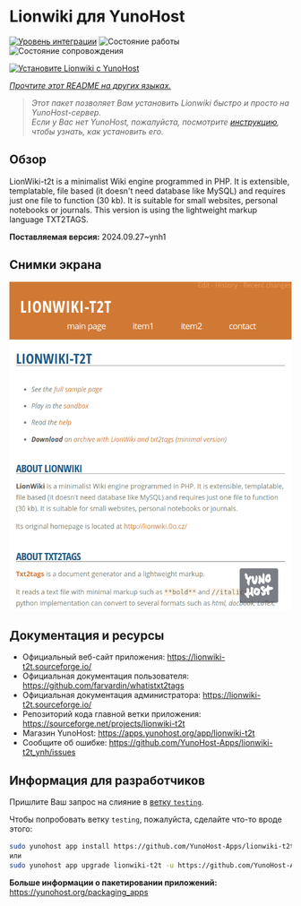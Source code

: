 <!--
Важно: этот README был автоматически сгенерирован <https://github.com/YunoHost/apps/tree/master/tools/readme_generator>
Он НЕ ДОЛЖЕН редактироваться вручную.
-->

# Lionwiki для YunoHost

[![Уровень интеграции](https://apps.yunohost.org/badge/integration/lionwiki-t2t)](https://ci-apps.yunohost.org/ci/apps/lionwiki-t2t/)
![Состояние работы](https://apps.yunohost.org/badge/state/lionwiki-t2t)
![Состояние сопровождения](https://apps.yunohost.org/badge/maintained/lionwiki-t2t)

[![Установите Lionwiki с YunoHost](https://install-app.yunohost.org/install-with-yunohost.svg)](https://install-app.yunohost.org/?app=lionwiki-t2t)

*[Прочтите этот README на других языках.](./ALL_README.md)*

> *Этот пакет позволяет Вам установить Lionwiki быстро и просто на YunoHost-сервер.*  
> *Если у Вас нет YunoHost, пожалуйста, посмотрите [инструкцию](https://yunohost.org/install), чтобы узнать, как установить его.*

## Обзор

LionWiki-t2t is a minimalist Wiki engine programmed in PHP. It is extensible, templatable, file based (it doesn't need database like MySQL) and requires just one file to function (30 kb). It is suitable for small websites, personal notebooks or journals. This version is using the lightweight markup language TXT2TAGS.


**Поставляемая версия:** 2024.09.27~ynh1

## Снимки экрана

![Снимок экрана Lionwiki](./doc/screenshots/screenshot_lionwikit2t.png)

## Документация и ресурсы

- Официальный веб-сайт приложения: <https://lionwiki-t2t.sourceforge.io/>
- Официальная документация пользователя: <https://github.com/farvardin/whatistxt2tags>
- Официальная документация администратора: <https://lionwiki-t2t.sourceforge.io/>
- Репозиторий кода главной ветки приложения: <https://sourceforge.net/projects/lionwiki-t2t>
- Магазин YunoHost: <https://apps.yunohost.org/app/lionwiki-t2t>
- Сообщите об ошибке: <https://github.com/YunoHost-Apps/lionwiki-t2t_ynh/issues>

## Информация для разработчиков

Пришлите Ваш запрос на слияние в [ветку `testing`](https://github.com/YunoHost-Apps/lionwiki-t2t_ynh/tree/testing).

Чтобы попробовать ветку `testing`, пожалуйста, сделайте что-то вроде этого:

```bash
sudo yunohost app install https://github.com/YunoHost-Apps/lionwiki-t2t_ynh/tree/testing --debug
или
sudo yunohost app upgrade lionwiki-t2t -u https://github.com/YunoHost-Apps/lionwiki-t2t_ynh/tree/testing --debug
```

**Больше информации о пакетировании приложений:** <https://yunohost.org/packaging_apps>
